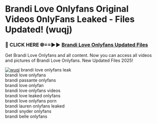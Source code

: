 # Brandi Love Onlyfans Original Videos 0nlyFans Leaked - Files Updated! (wuqj)

<h3>🔴 CLICK HERE 🌐==►► <a href="https://tinyurl.com/2wckxsce" rel="nofollow">Brandi Love Onlyfans Updated Files</a></h3>

Get Brandi Love Onlyfans and all content. Now you can access all videos and pictures of Brandi Love Onlyfans. New Updated Files 2025!

[![wuqj](https://i.imgur.com/AFduVYN.gif)](https://tinyurl.com/2wckxsce)
brandi love onlyfans leak<br>
brandi love onlyfans<br>
brandi passante onlyfans<br>
brandi love onlyfan<br>
brandi love onlyfans videos<br>
brandi love leaked onlyfans<br>
brandi love onlyfans porn<br>
brandi lauren onlyfans leaked<br>
brandi snyder onlyfans<br>
brandi belle onlyfans